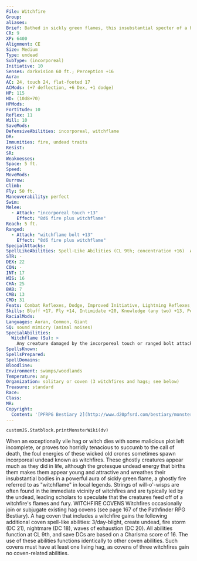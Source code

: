 ```yaml
---
File: Witchfire
Group: 
aliases: 
Brief: Bathed in sickly green flames, this insubstantial specter of a beautiful young woman floats just off the ground.
CR: 9
XP: 6400
Alignment: CE
Size: Medium
Type: undead
SubType: (incorporeal)
Initiative: 10
Senses: darkvision 60 ft.; Perception +16
Aura: 
AC: 24, touch 24, flat-footed 17
ACMods: (+7 deflection, +6 Dex, +1 dodge)
HP: 115
HD: (10d8+70)
HPMods: 
Fortitude: 10
Reflex: 11
Will: 10
SaveMods: 
DefensiveAbilities: incorporeal, witchflame
DR: 
Immunities: fire, undead traits
Resist: 
SR: 
Weaknesses: 
Space: 5 ft.
Speed: 
MoveMods: 
Burrow: 
Climb: 
Fly: 50 ft.
Maneuverability: perfect
Swim: 
Melee: 
  - Attack: "incorporeal touch +13"
    Effect: "8d6 fire plus witchflame"
Reach: 5 ft.
Ranged: 
  - Attack: "witchflame bolt +13"
    Effect: "8d6 fire plus witchflame"
SpecialAttacks: 
SpellLikeAbilities: Spell-Like Abilities (CL 9th; concentration +16)  At Will-dancing lights, disguise self, ghost sound (DC 17), invisibility, pyrotechnics (DC 19), ray of enfeeblement (DC 18)  1/day-summon (level 4, 2 will-o'- wisps 50%)
STR: -
DEX: 22
CON: -
INT: 17
WIS: 16
CHA: 25
BAB: 7
CMB: 13
CMD: 31
Feats: Combat Reflexes, Dodge, Improved Initiative, Lightning Reflexes, Mobility
Skills: Bluff +17, Fly +14, Intimidate +20, Knowledge (any two) +13, Perception +16, Sense Motive +16, Stealth +19
RacialMods: 
Languages: Auran, Common, Giant
SQ: sound mimicry (animal noises)
SpecialAbilities:
  Witchflame (Su): >
    Any creature damaged by the incorporeal touch or ranged bolt attacks of a witchfire must succeed on a DC 22 Will save or become engulfed in sickly green flames. While these eerie flames deal no additional damage, the affected creature glows as per faerie fire and becomes sickened. While under the effects of the witchflame, the victim gains vulnerability to fire and takes half again as much damage (+50%) from fire attacks of any sort. This effect persists for 10 minutes. The supernatural flames can only be extinguished before this duration expires by a break enchantment, miracle, remove curse, or wish spell-the effective caster level of the witchflame is equal to the witchfire's HD (CL 10th for most witchfires). Any creature entering the same square as a witchfire or striking it with a melee attack must succeed on a DC 22 Will save or begin burning with witchflame, even if the attack would not otherwise harm the witchfire because of its incorporeal nature. A bolt of witchflame has a range of 60 feet with no range increment. The save DCs are Charisma-based.
SpellsKnown: 
SpellsPrepared: 
SpellDomains: 
Bloodline: 
Environment: swamps/woodlands
Temperature: any
Organization: solitary or coven (3 witchfires and hags; see below)
Treasure: standard
Race: 
Class: 
MR: 
Copyright:
  Content: '[PFRPG Bestiary 2](http://www.d20pfsrd.com/bestiary/monster-listings/undead/witchfire)'
---
```

```dataviewjs
customJS.Statblock.printMonsterWiki(dv)
```
When an exceptionally vile hag or witch dies with some malicious plot left incomplete, or proves too horridly tenacious to succumb to the call of death, the foul energies of these wicked old crones sometimes spawn incorporeal undead known as witchfires. These ghostly creatures appear much as they did in life, although the grotesque undead energy that births them makes them appear young and attractive and wreathes their insubstantial bodies in a powerful aura of sickly green flame, a ghostly fire referred to as "witchflame" in local legends.  Strings of will-o'-wisps are often found in the immediate vicinity of witchfires and are typically led by the undead, leading scholars to speculate that the creatures feed off of a witchfire's flames and fury.  WITCHFIRE COVENS  Witchfires occasionally join or subjugate existing hag covens (see page 167 of the Pathfinder RPG Bestiary). A hag coven that includes a witchfire gains the following additional coven spell-like abilities: 3/day-blight, create undead, fire storm (DC 21), nightmare (DC 18), waves of exhaustion (DC 20). All abilities function at CL 9th, and save DCs are based on a Charisma score of 16. The use of these abilities functions identically to other coven abilities. Such covens must have at least one living hag, as covens of three witchfires gain no coven-related abilities.
